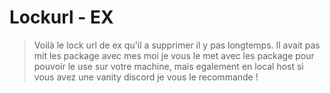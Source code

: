 # Lockurl - EX

> Voilà le lock url de ex qu'il a supprimer il y pas longtemps. Il avait pas mit les package avec mes moi je vous le met avec les package pour pouvoir le use sur votre machine, mais egalement  en local host si vous avez une vanity discord je vous le recommande !
